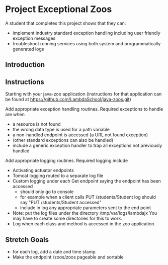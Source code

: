 # Project Exceptional Zoos

A student that completes this project shows that they can:

* implement industry standard exception handling including user friendly exception messages
* troubleshoot running services using both system and programmatically generated logs

## Introduction

## Instructions

Starting with your java-zoo application (instructions for that application can be found at https://github.com/LambdaSchool/java-zoos.git)

Add appropriate exception handling routines. Required exceptions to handle are when
  * a resource is not found
  * the wrong data type is used for a path variable
  * a non-handled endpoint is accessed (a URL not found exception)
  * (other standard exceptions can also be handled)
  * include a generic exception handler to trap all exceptions not previously handled

Add appropriate logging routines. Required logging include
  * Activating actuator endpoints
  * Tomcat logging routed to a separate log file
  * Custom logging under each Get endpoint saying the endpoint has been accessed
    * should only go to console
    * for example when a client calls PUT /students/Student log should say "PUT /students/Student accessed"
    * include in log any appropriate parameters sent to the end point
  * Note: put the log files under the directory /tmp/var/logs/lambdajx You may have to create some directories for this to work.
  * Log when each class and method is accessed in the zoo application.

## Stretch Goals
  * for each log, add a date and time stamp.
  * Make the endpoint /zoos/zoos pageable and sortable

